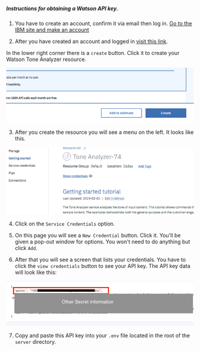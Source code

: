 ##### Instructions for obtaining a Watson API key.

1. You have to create an account, confirm it via email then log in. [Go to the IBM site and make an account](https://cloud.ibm.com/registration?target=%2Fcatalog%2Fservices%2Ftone-analyzer%3FhideTours%3Dtrue%26?cm_sp=WatsonPlatform-WatsonPlatform-_-OnPageNavCTA-IBMWatson_ToneAnalyzer-_-Watson_Developer_Website)

2. After you have created an account and logged in [visit this link](https://cloud.ibm.com/catalog/services/tone-analyzer?hideTours=true&?cm_sp=WatsonPlatform-WatsonPlatform-_-OnPageNavCTA-IBMWatson_ToneAnalyzer-_-Watson_Developer_Website).

  In the lower right corner there is a `create` button. Click it to create your Watson Tone Analyzer resource.

  ![create a resource](lower_right_button.png)


3. After you create the resource you will see a menu on the left. It looks like this.

  ![Sidebar menu](sidebar_menu.png)


4. Click on the `Service Credentials` option.

5. On this page you will see a `New Credential` button. Click it. 
  You'll be given a pop-out window for options. You won't need to do anything but click `Add`.

6. After that you will see a screen that lists your credentials. You have to click the `view credentials` button to see your API key.
   The API key data will look like this:
 

![api key data](api_key_data.png)

7. Copy and paste this API key into your `.env` file located in the root of the `server` directory.
